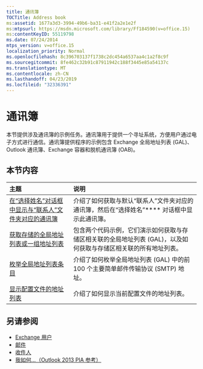 ```yaml
---
title: 通讯簿
TOCTitle: Address book
ms:assetid: 1677a3d3-3994-49b6-ba31-e41f2a2e1e2f
ms:mtpsurl: https://msdn.microsoft.com/library/Ff184590(v=office.15)
ms:contentKeyID: 55119798
ms.date: 07/24/2014
mtps_version: v=office.15
localization_priority: Normal
ms.openlocfilehash: 8c396703137f1738c2dc454a6537aa4c1a2f8c9f
ms.sourcegitcommit: 8fe462c32b91c87911942c188f3445e85a54137c
ms.translationtype: MT
ms.contentlocale: zh-CN
ms.lasthandoff: 04/23/2019
ms.locfileid: "32336391"
---
```

# <a name="address-book"></a>通讯簿

本节提供涉及通讯簿的示例任务。通讯簿用于提供一个寻址系统，方便用户通过电子方式进行通信。通讯簿提供程序的示例包含 Exchange 全局地址列表 (GAL)、Outlook 通讯簿、Exchange 容器和脱机通讯簿 (OAB)。

## <a name="in-this-section"></a>本节内容

|主题|说明|
|:----|:----------|
|[在“选择姓名”对话框中显示与“联系人”文件夹对应的通讯簿](how-to-display-in-the-select-names-dialog-box-the-address-book-corresponding-to-a-contacts-folder.md)  |介绍了如何获取与默认“联系人”文件夹对应的通讯簿，然后在“选择姓名”**** 对话框中显示此通讯簿。|
|[获取存储的全局地址列表或一组地址列表](how-to-get-the-global-address-list-or-a-set-of-address-lists-for-a-store.md) |包含两个代码示例，它们演示如何获取与存储区相关联的全局地址列表 (GAL)，以及如何获取与存储区相关联的所有地址列表。|
|[枚举全局地址列表条目](how-to-enumerate-the-entries-in-the-global-address-list.md)  |介绍了如何枚举全局地址列表 (GAL) 中的前 100 个主要简单邮件传输协议 (SMTP) 地址。|
|[显示配置文件的地址列表](how-to-display-the-address-lists-for-a-profile.md)  |介绍了如何显示当前配置文件的地址列表。

## <a name="see-also"></a>另请参阅

- [Exchange 用户](exchange-users.md)
- [邮件](mail.md)
- [收件人](recipients.md)
- [我如何...（Outlook 2013 PIA 参考）](how-do-i-outlook-2013-pia-reference.md)


